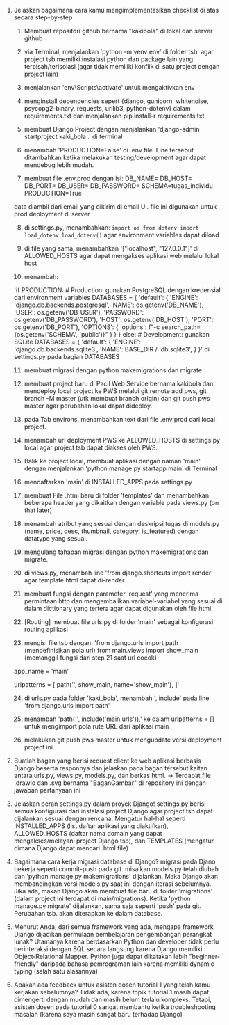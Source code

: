 1. Jelaskan bagaimana cara kamu mengimplementasikan checklist di atas secara step-by-step 
    1) Membuat repositori github bernama "kakibola" di lokal dan server github

    2) via Terminal, menjalankan 'python -m venv env' di folder tsb. agar project tsb memiliki instalasi python dan package lain yang terpisah/terisolasi (agar tidak memiliki konflik di satu project dengan project lain)

    3) menjalankan 'env\Scripts\activate' untuk mengaktivkan env

    4) menginstall dependencies sepert {django, gunicorn, whitenoise, psycopg2-binary, requests, urllib3, python-dotenv} dalam requirements.txt dan menjalankan pip install-r requirements.txt

    5) membuat Django Project dengan menjalankan 'django-admin startproject kaki_bola .' di terminal

    6) menambah 'PRODUCTION=False' di .env file. Line tersebut ditambahkan ketika melakukan testing/development agar dapat mendebug lebih mudah.

    7) membuat file .env.prod dengan isi:
    DB_NAME=<nama database>
    DB_HOST=<host database>
    DB_PORT=<port database>
    DB_USER=<username database>
    DB_PASSWORD=<password database>
    SCHEMA=tugas_individu
    PRODUCTION=True

    data diambil dari email yang dikirim di email UI. file ini digunakan untuk prod deployment di server

    8) di settings.py, menambahkan:
    `import os
    from dotenv import load_dotenv
    load_dotenv()`
    agar environment variables dapat diload 

    9) di file yang sama, menambahkan '["localhost", "127.0.0.1"]' di ALLOWED_HOSTS agar dapat mengakses aplikasi web melalui lokal host

    10) menambah:
    
    'if PRODUCTION:
        # Production: gunakan PostgreSQL dengan kredensial dari environment variables
        DATABASES = {
            'default': {
                'ENGINE': 'django.db.backends.postgresql',
                'NAME': os.getenv('DB_NAME'),
                'USER': os.getenv('DB_USER'),
                'PASSWORD': os.getenv('DB_PASSWORD'),
                'HOST': os.getenv('DB_HOST'),
                'PORT': os.getenv('DB_PORT'),
                'OPTIONS': {
                    'options': f"-c search_path={os.getenv('SCHEMA', 'public')}"
                }
            }
        }
    else:
        # Development: gunakan SQLite
        DATABASES = {
            'default': {
                'ENGINE': 'django.db.backends.sqlite3',
                'NAME': BASE_DIR / 'db.sqlite3',
            }
        }' di settings.py pada bagian DATABASES

    11) membuat migrasi dengan python makemigrations dan migrate

    12) membuat project baru di Pacil Web Service bernama kakibola dan mendeploy local project ke PWS melalui git remote add pws, git branch -M master (utk membuat branch origin) dan git push pws master agar perubahan lokal dapat dideploy.

    13) pada Tab environs, menambahkan text dari file .env.prod dari local project. 

    14) menambah url deployment PWS ke ALLOWED_HOSTS di settings.py local agar project tsb dapat diakses oleh PWS.

    15) Balik ke project local, membuat aplikasi dengan naman 'main' dengan menjalankan 'python manage.py startapp main' di Terminal

    16) mendaftarkan 'main' di INSTALLED_APPS pada settings.py

    17) membuat File .html baru di folder 'templates' dan menambahkan beberapa header yang dikaitkan dengan variable pada views.py (on that later)

    18) menambah atribut yang sesuai dengan deskripsi tugas di models.py (name, price, desc, thumbnail, category, is_featured) dengan datatype yang sesuai.

    19) mengulang tahapan migrasi dengan python makemigrations dan migrate.

    20) di views.py, menambah line 'from django.shortcuts import render' agar template html dapat di-render.

    21) membuat fungsi dengan parameter 'request' yang menerima permintaan http dan mengembalikan variabel-variabel yang sesuai di dalam dictionary yang tertera agar dapat digunakan oleh file html.

    22) [Routing] membuat file urls.py di folder 'main' sebagai konfigurasi routing aplikasi

    23) mengisi file tsb dengan:
    'from django.urls import path       (mendefinisikan pola url)
    from main.views import show_main    (memanggil fungsi dari step 21 saat url cocok)

    app_name = 'main'

    urlpatterns = [
        path('', show_main, name='show_main'),
    ]'

    24) di urls.py pada folder 'kaki_bola', menambah ', include' pada line 'from django.urls import path' 

    25) menambah 'path('', include('main.urls')),' ke dalam urlpatterns = [] untuk mengimport pola rute URL dari aplikasi main

    26) melakukan git push pws master untuk mengupdate versi deployment project ini

2. Buatlah bagan yang berisi request client ke web aplikasi berbasis Django beserta responnya dan jelaskan pada bagan tersebut kaitan antara urls.py, views.py, models.py, dan berkas html.
-> Terdapat file .drawio dan .svg bernama "BaganGambar" di repository ini dengan jawaban pertanyaan ini

3. Jelaskan peran settings.py dalam proyek Django!
    settings.py berisi semua konfigurasi dari instalasi project Django agar project tsb dapat dijalankan sesuai dengan rencana. Mengatur hal-hal seperti INSTALLED_APPS (list daftar aplikasi yang diaktifkan), ALLOWED_HOSTS (daftar nama domain yang dapat mengakses/melayani project Django tsb), dan TEMPLATES (mengatur dimana Django dapat mencari .html file) 

4. Bagaimana cara kerja migrasi database di Django?
    migrasi pada Djano bekerja seperti commit-push pada git.
    misalkan models.py telah diubah dan 'python manage.py makemigrations' dijalankan. Maka Django akan membandingkan versi models.py saat ini dengan iterasi sebelumnya. Jika ada, makan Django akan membuat file baru di folder 'migrations' (dalam project ini terdapat di main/migrations). Ketika 'python manage.py migrate' dijalankan, sama saja seperti 'push' pada git. Perubahan tsb. akan diterapkan ke dalam database.

5. Menurut Anda, dari semua framework yang ada, mengapa framework Django dijadikan permulaan        pembelajaran pengembangan perangkat lunak?
    Utamanya karena berdasarkan Python dan developer tidak perlu berinteraksi dengan SQL secara langsung karena Django memiliki Object-Relational Mapper. Python juga dapat dikatakan lebih "beginner-friendly" daripada bahasa pemrograman lain karena memiliki dynamic typing (salah satu alasannya)

6. Apakah ada feedback untuk asisten dosen tutorial 1 yang telah kamu kerjakan sebelumnya?
Tidak ada, karena topik tutorial 1 masih dapat dimengerti dengan mudah dan masih belum terlalu kompleks. Tetapi, asisten dosen pada tutorial 0 sangat membantu ketika troubleshooting masalah (karena saya masih sangat baru terhadap Django)
    